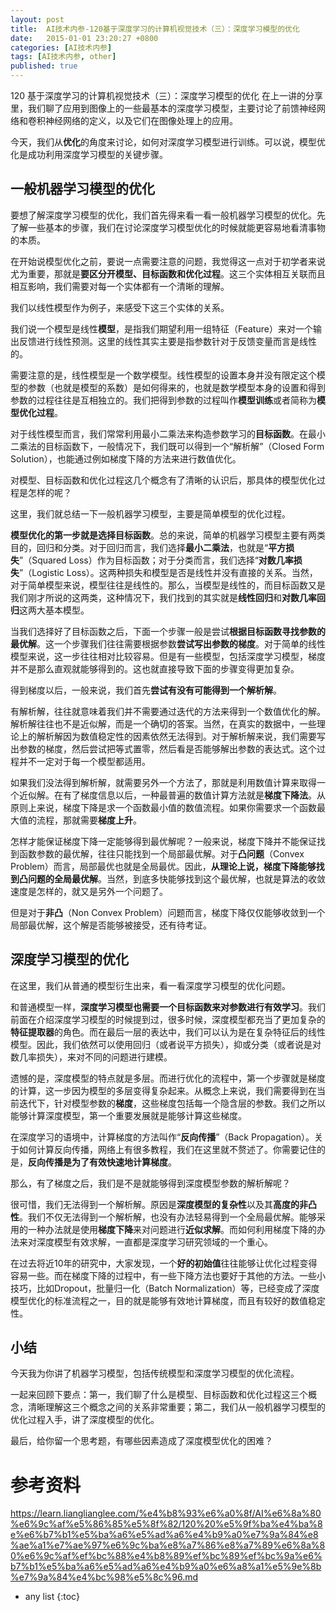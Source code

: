 ```yaml
---
layout: post
title:  AI技术内参-120基于深度学习的计算机视觉技术（三）：深度学习模型的优化
date:   2015-01-01 23:20:27 +0800
categories: [AI技术内参]
tags: [AI技术内参, other]
published: true
---
```




120 基于深度学习的计算机视觉技术（三）：深度学习模型的优化
在上一讲的分享里，我们聊了应用到图像上的一些最基本的深度学习模型，主要讨论了前馈神经网络和卷积神经网络的定义，以及它们在图像处理上的应用。

今天，我们从**优化**的角度来讨论，如何对深度学习模型进行训练。可以说，模型优化是成功利用深度学习模型的关键步骤。

## 一般机器学习模型的优化

要想了解深度学习模型的优化，我们首先得来看一看一般机器学习模型的优化。先了解一些基本的步骤，我们在讨论深度学习模型优化的时候就能更容易地看清事物的本质。

在开始说模型优化之前，要说一点需要注意的问题，我觉得这一点对于初学者来说尤为重要，那就是**要区分开模型、目标函数和优化过程**。这三个实体相互关联而且相互影响，我们需要对每一个实体都有一个清晰的理解。

我们以线性模型作为例子，来感受下这三个实体的关系。

我们说一个模型是线性**模型**，是指我们期望利用一组特征（Feature）来对一个输出反馈进行线性预测。这里的线性其实主要是指参数针对于反馈变量而言是线性的。

需要注意的是，线性模型是一个数学模型。线性模型的设置本身并没有限定这个模型的参数（也就是模型的系数）是如何得来的，也就是数学模型本身的设置和得到参数的过程往往是互相独立的。我们把得到参数的过程叫作**模型训练**或者简称为**模型优化过程**。

对于线性模型而言，我们常常利用最小二乘法来构造参数学习的**目标函数**。在最小二乘法的目标函数下，一般情况下，我们既可以得到一个“解析解”（Closed Form Solution），也能通过例如梯度下降的方法来进行数值优化。

对模型、目标函数和优化过程这几个概念有了清晰的认识后，那具体的模型优化过程是怎样的呢？

这里，我们就总结一下一般机器学习模型，主要是简单模型的优化过程。

**模型优化的第一步就是选择目标函数**。总的来说，简单的机器学习模型主要有两类目的，回归和分类。对于回归而言，我们选择**最小二乘法**，也就是“**平方损失**”（Squared Loss）作为目标函数；对于分类而言，我们选择“**对数几率损失**”（Logistic Loss）。这两种损失和模型是否是线性并没有直接的关系。当然，对于简单模型来说，模型往往是线性的。那么，当模型是线性的，而目标函数又是我们刚才所说的这两类，这种情况下，我们找到的其实就是**线性回归**和**对数几率回归**这两大基本模型。

当我们选择好了目标函数之后，下面一个步骤一般是尝试**根据目标函数寻找参数的最优解**。这一个步骤我们往往需要根据参数**尝试写出参数的梯度**。对于简单的线性模型来说，这一步往往相对比较容易。但是有一些模型，包括深度学习模型，梯度并不是那么直观就能够得到的。这也就直接导致下面的步骤变得更加复杂。

得到梯度以后，一般来说，我们首先**尝试有没有可能得到一个解析解**。

有解析解，往往就意味着我们并不需要通过迭代的方法来得到一个数值优化的解。解析解往往也不是近似解，而是一个确切的答案。当然，在真实的数据中，一些理论上的解析解因为数值稳定性的因素依然无法得到。对于解析解来说，我们需要写出参数的梯度，然后尝试把等式置零，然后看是否能够解出参数的表达式。这个过程并不一定对于每一个模型都适用。

如果我们没法得到解析解，就需要另外一个方法了，那就是利用数值计算来取得一个近似解。在有了梯度信息以后，一种最普遍的数值计算方法就是**梯度下降法**。从原则上来说，梯度下降是求一个函数最小值的数值流程。如果你需要求一个函数最大值的流程，那就需要**梯度上升**。

怎样才能保证梯度下降一定能够得到最优解呢？一般来说，梯度下降并不能保证找到函数参数的最优解，往往只能找到一个局部最优解。对于**凸问题**（Convex Problem）而言，局部最优也就是全局最优。因此，**从理论上说，梯度下降能够找到凸问题的全局最优解**。当然，到底多快能够找到这个最优解，也就是算法的收敛速度是怎样的，就又是另外一个问题了。

但是对于**非凸**（Non Convex Problem）问题而言，梯度下降仅仅能够收敛到一个局部最优解，这个解是否能够被接受，还有待考证。

## 深度学习模型的优化

在这里，我们从普通的模型衍生出来，看一看深度学习模型的优化问题。

和普通模型一样，**深度学习模型也需要一个目标函数来对参数进行有效学习**。我们前面在介绍深度学习模型的时候提到过，很多时候，深度模型都充当了更加复杂的**特征提取器**的角色。而在最后一层的表达中，我们可以认为是在复杂特征后的线性模型。因此，我们依然可以使用回归（或者说平方损失），抑或分类（或者说是对数几率损失），来对不同的问题进行建模。

遗憾的是，深度模型的特点就是多层。而进行优化的流程中，第一个步骤就是梯度的计算，这一步因为模型的多层变得复杂起来。从概念上来说，我们需要得到在当前迭代下，针对模型参数的**梯度**，这些梯度包括每一个隐含层的参数。我们之所以能够计算深度模型，第一个重要发展就是能够计算这些梯度。

在深度学习的语境中，计算梯度的方法叫作“**反向传播**”（Back Propagation）。关于如何计算反向传播，网络上有很多教程，我们在这里就不赘述了。你需要记住的是，**反向传播是为了有效快速地计算梯度**。

那么，有了梯度之后，我们是不是就能够得到深度模型参数的解析解呢？

很可惜，我们无法得到一个解析解。原因是**深度模型的复杂性**以及其**高度的非凸性**。我们不仅无法得到一个解析解，也没有办法轻易得到一个全局最优解。能够采用的一种办法就是使用**梯度下降**来对问题进行**近似求解**。而如何利用梯度下降的办法来对深度模型有效求解，一直都是深度学习研究领域的一个重心。

在过去将近10年的研究中，大家发现，一个**好的初始值**往往能够让优化过程变得容易一些。而在梯度下降的过程中，有一些下降方法也要好于其他的方法。一些小技巧，比如Dropout，批量归一化（Batch Normalization）等，已经变成了深度模型优化的标准流程之一，目的就是能够有效地计算梯度，而且有较好的数值稳定性。

## 小结

今天我为你讲了机器学习模型，包括传统模型和深度学习模型的优化流程。

一起来回顾下要点：第一，我们聊了什么是模型、目标函数和优化过程这三个概念，清晰理解这三个概念之间的关系非常重要；第二，我们从一般机器学习模型的优化过程入手，讲了深度模型的优化。

最后，给你留一个思考题，有哪些因素造成了深度模型优化的困难？




# 参考资料

https://learn.lianglianglee.com/%e4%b8%93%e6%a0%8f/AI%e6%8a%80%e6%9c%af%e5%86%85%e5%8f%82/120%20%e5%9f%ba%e4%ba%8e%e6%b7%b1%e5%ba%a6%e5%ad%a6%e4%b9%a0%e7%9a%84%e8%ae%a1%e7%ae%97%e6%9c%ba%e8%a7%86%e8%a7%89%e6%8a%80%e6%9c%af%ef%bc%88%e4%b8%89%ef%bc%89%ef%bc%9a%e6%b7%b1%e5%ba%a6%e5%ad%a6%e4%b9%a0%e6%a8%a1%e5%9e%8b%e7%9a%84%e4%bc%98%e5%8c%96.md

* any list
{:toc}

